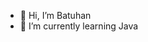 - 👋 Hi, I’m Batuhan
- 🌱 I’m currently learning Java

<!---
BatuhanMD/BatuhanMD is a ✨ special ✨ repository because its `README.md` (this file) appears on your GitHub profile.
You can click the Preview link to take a look at your changes.
--->
